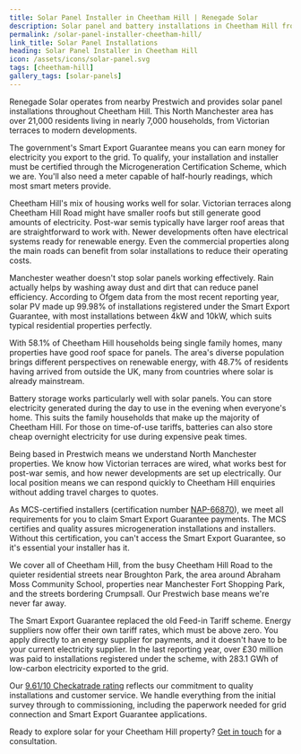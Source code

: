 ```yaml
---
title: Solar Panel Installer in Cheetham Hill | Renegade Solar
description: Solar panel and battery installations in Cheetham Hill from Renegade Solar, an MCS-certified installer with excellent Checkatrade ratings.
permalink: /solar-panel-installer-cheetham-hill/
link_title: Solar Panel Installations
heading: Solar Panel Installer in Cheetham Hill
icon: /assets/icons/solar-panel.svg
tags: [cheetham-hill]
gallery_tags: [solar-panels]
---
```


Renegade Solar operates from nearby Prestwich and provides solar panel installations throughout Cheetham Hill. This North Manchester area has over 21,000 residents living in nearly 7,000 households, from Victorian terraces to modern developments.

The government's Smart Export Guarantee means you can earn money for electricity you export to the grid. To qualify, your installation and installer must be certified through the Microgeneration Certification Scheme, which we are. You'll also need a meter capable of half-hourly readings, which most smart meters provide.

Cheetham Hill's mix of housing works well for solar. Victorian terraces along Cheetham Hill Road might have smaller roofs but still generate good amounts of electricity. Post-war semis typically have larger roof areas that are straightforward to work with. Newer developments often have electrical systems ready for renewable energy. Even the commercial properties along the main roads can benefit from solar installations to reduce their operating costs.

Manchester weather doesn't stop solar panels working effectively. Rain actually helps by washing away dust and dirt that can reduce panel efficiency. According to Ofgem data from the most recent reporting year, solar PV made up 99.98% of installations registered under the Smart Export Guarantee, with most installations between 4kW and 10kW, which suits typical residential properties perfectly.

With 58.1% of Cheetham Hill households being single family homes, many properties have good roof space for panels. The area's diverse population brings different perspectives on renewable energy, with 48.7% of residents having arrived from outside the UK, many from countries where solar is already mainstream.

Battery storage works particularly well with solar panels. You can store electricity generated during the day to use in the evening when everyone's home. This suits the family households that make up the majority of Cheetham Hill. For those on time-of-use tariffs, batteries can also store cheap overnight electricity for use during expensive peak times.

Being based in Prestwich means we understand North Manchester properties. We know how Victorian terraces are wired, what works best for post-war semis, and how newer developments are set up electrically. Our local position means we can respond quickly to Cheetham Hill enquiries without adding travel charges to quotes.

As MCS-certified installers (certification number [NAP-66870](https://mcscertified.com/find-an-installer/)), we meet all requirements for you to claim Smart Export Guarantee payments. The MCS certifies and quality assures microgeneration installations and installers. Without this certification, you can't access the Smart Export Guarantee, so it's essential your installer has it.

We cover all of Cheetham Hill, from the busy Cheetham Hill Road to the quieter residential streets near Broughton Park, the area around Abraham Moss Community School, properties near Manchester Fort Shopping Park, and the streets bordering Crumpsall. Our Prestwich base means we're never far away.

The Smart Export Guarantee replaced the old Feed-in Tariff scheme. Energy suppliers now offer their own tariff rates, which must be above zero. You apply directly to an energy supplier for payments, and it doesn't have to be your current electricity supplier. In the last reporting year, over £30 million was paid to installations registered under the scheme, with 283.1 GWh of low-carbon electricity exported to the grid.

Our [9.61/10 Checkatrade rating](https://www.checkatrade.com/trades/renegadeelectrical/reviews) reflects our commitment to quality installations and customer service. We handle everything from the initial survey through to commissioning, including the paperwork needed for grid connection and Smart Export Guarantee applications.

Ready to explore solar for your Cheetham Hill property? [Get in touch](/contact/) for a consultation.